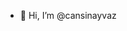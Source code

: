 - 👋 Hi, I’m @cansinayvaz


<!---
cansinayvaz/cansinayvaz is a ✨ special ✨ repository because its `README.md` (this file) appears on your GitHub profile.
You can click the Preview link to take a look at your changes.
--->
